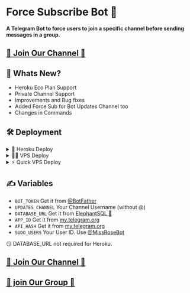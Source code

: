# Force Subscribe Bot 🤖
**A Telegram Bot to force users to join a specific channel before sending messages in a group.**

## [🌟 Join Our Channel 🌟](https://t.me/xxGRAMZ)

## 🎉 Whats New?
- Heroku Eco Plan Support
- Private Channel Support
- Improvements and Bug fixes
- Added Force Sub for Bot Updates Channel too
- Changes in Commands

## 🛠️ Deployment

<details>
  <summary>🔆 Heroku Deploy</summary>

<br>

[![Deploy](https://www.herokucdn.com/deploy/button.svg)](https://heroku.com/deploy?template=https://github.com/kontolkeboo13/-Force-Subscribe)
</details>

<details>

  <summary>👨‍🔧 VPS Deploy</summary>

<br>

- Clone this repo
```
git clone https://github.com/kontolkeboo13/-Force-Subscribe
```
- Change directory
```
cd -Force-Subscribe
```
- Install requirements
```
pip3 install -r requirements.txt
```

- Edit Config via nano and Fill Vars
```
nano Config.py
```
- Start the bot
```
python3 bot.py
```

</details>
<details>
   <summary>⚡ Quick VPS Deploy</summary>
<br>

- Fork and Fill Config.env

- Run this Command

```
git clone https://github.com/kontolkeboo13/-Force-Subscribe && cd -Force-Subscribe && pip install -r requirements.txt && python3 bot.py
```
ℹ️ Replace `kontolkeboo13` with your GitHub Username

</details>

## ✍️ Variables

- `BOT_TOKEN` Get it from [@BotFather](https://t.me/BotFather)
- `UPDATES_CHANNEL` Your Channel Username (without @)
- `DATABASE_URL` Get it from [ElephantSQL 🐘](https://customer.elephantsql.com)
- `APP_ID` Get it from [my.telegram.org](https://my.telegram.org)
- `API_HASH` Get it from [my.telegram.org](https://my.telegram.org)
- `SUDO_USERS` Your User ID. Use [@MissRoseBot](https://t.me/MissRoseBot)

😏 DATABASE_URL not required for Heroku.

## [🌟 Join Our Channel 🌟](https://t.me/xxGRAMZ)
## [🌟 join Our Group  🌟](https://t.me/lapakkroleplayer)
